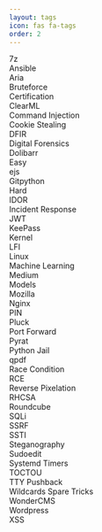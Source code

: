 ```yaml
---
layout: tags
icon: fas fa-tags
order: 2
---
```


7z  
Ansible  
Aria  
Bruteforce  
Certification  
ClearML  
Command Injection  
Cookie Stealing    
DFIR  
Digital Forensics  
Dolibarr  
Easy  
ejs  
Gitpython  
Hard  
IDOR  
Incident Response  
JWT  
KeePass  
Kernel  
LFI  
Linux  
Machine Learning  
Medium  
Models  
Mozilla  
Nginx  
PIN  
Pluck  
Port Forward  
Pyrat  
Python Jail  
qpdf  
Race Condition  
RCE  
Reverse Pixelation  
RHCSA  
Roundcube  
SQLi  
SSRF  
SSTI  
Steganography  
Sudoedit  
Systemd Timers  
TOCTOU  
TTY Pushback  
Wildcards Spare Tricks  
WonderCMS  
Wordpress  
XSS
